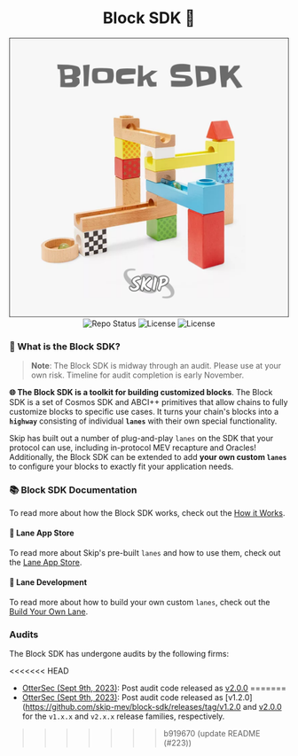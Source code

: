 <h1 align="center">Block SDK 🧱</h1>

<!-- markdownlint-disable MD013 -->
<!-- markdownlint-disable MD041 -->

<div align="center">
  <a>
    <img alt="Logo" src="img/block-sdk.png" width="600">  
  </a>
</div>

<div align="center">
  <a>
    <img alt="Repo Status" src="https://www.repostatus.org/badges/latest/active.svg" />
  </a>
  <a>
    <img alt="License" src="https://img.shields.io/github/license/skip-mev/block-sdk.svg?style=flat-square" />
  </a>
    <a>
    <img alt="License" src="https://img.shields.io/badge/godoc-reference-blue?style=flat-square&logo=go" />
  </a>
</div>

### 🤔 What is the Block SDK?

> **Note**: The Block SDK is midway through an audit. Please use at your own risk. Timeline for audit completion is early November.

**🌐 The Block SDK is a toolkit for building customized blocks**. The Block SDK is a set of Cosmos SDK and ABCI++ primitives that allow chains to fully customize blocks to specific use cases. It turns your chain's blocks into a **`highway`** consisting of individual **`lanes`** with their own special functionality.


Skip has built out a number of plug-and-play `lanes` on the SDK that your protocol can use, including in-protocol MEV recapture and Oracles! Additionally, the Block SDK can be extended to add **your own custom `lanes`** to configure your blocks to exactly fit your application needs.

### 📚 Block SDK Documentation

To read more about how the Block SDK works, check out the [How it Works](https://docs.skip.money/chains/overview).

#### 🏪 Lane App Store

To read more about Skip's pre-built `lanes` and how to use them, check out the [Lane App Store](https://docs.skip.money/chains/lanes/existing-lanes/default).

#### 🎨 Lane Development

To read more about how to build your own custom `lanes`, check out the [Build Your Own Lane](https://docs.skip.money/chains/lanes/build-your-own-lane).

### Audits 

The Block SDK has undergone audits by the following firms:

<<<<<<< HEAD
* [OtterSec (Sept 9th, 2023)](audits/ottersec_sept_29_2023.pdf): Post audit code released as [v2.0.0](https://github.com/skip-mev/block-sdk/releases/tag/v2.0.0)
=======
* [OtterSec (Sept 9th, 2023)](audits/ottersec_sept_9_2023.pdf): Post audit code released as [v1.2.0](https://github.com/skip-mev/block-sdk/releases/tag/v1.2.0 and [v2.0.0](https://github.com/skip-mev/block-sdk/releases/tag/v2.0.0) for the `v1.x.x` and `v2.x.x` release families, respectively.
>>>>>>> b919670 (update README (#223))
